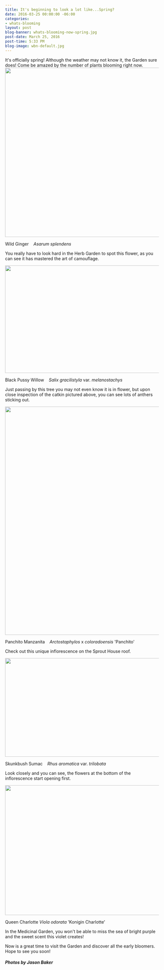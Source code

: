 ```yaml
---
title: It's beginning to look a lot like...Spring?
date: 2016-03-25 00:00:00 -06:00
categories:
- whats-blooming
layout: post
blog-banner: whats-blooming-now-spring.jpg
post-date: March 25, 2016
post-time: 5:33 PM
blog-image: wbn-default.jpg
---
```


<div class="text-center">It's officially spring! Although the weather may not know it, the Garden sure does! Come be amazed by the number of plants blooming right now.</div>

<div class="text-center">

  <img src="http://www.redbuttegarden.org/sites/default/files/Asarum%20splendens%20Flower%20Front%20JWB16.jpg" width="560" height="554" alt="" title="" />
  <p>Wild Ginger &nbsp;&nbsp;<i> Asarum splendens</i></p>
  <p>You really have to look hard in the Herb Garden to spot this flower, as you can see it has mastered the art of camouflage.</p>

</div>

<div class="text-center">

  <img src="http://www.redbuttegarden.org/sites/default/files/Salix%20gracilistyla%20var.%20melanostachys%20Catkin%20JWB16.jpg" width="560" height="352" alt="" title="" />
  <p>Black Pussy Willow &nbsp;&nbsp;<i> Salix gracilistyla</i> var. <i>melanostachys</i></p>
  <p>Just passing by this tree you may not even know it is in flower, but upon close inspection of the catkin pictured above, you can see lots of anthers sticking out.</p>

</div>

<div class="text-center">

  <img src="http://www.redbuttegarden.org/sites/default/files/Arctostaphylos%20x%20coloradoensis%20%27Panchito%27%20Flowers%202%20JWB16.jpg" width="560" height="747" alt="" title="" />
  <p>Panchito Manzanita &nbsp;&nbsp;<i> Arctostaphylos</i> x <i>coloradoensis</i> 'Panchito'</p>
  <p>Check out this unique inflorescence on the Sprout House roof.</p>

</div>

<div class="text-center">

  <img src="http://www.redbuttegarden.org/sites/default/files/Rhus%20trilobata%20Flowers%202%20JWB16.jpg" width="560" height="323" alt="" title="" />
  <p>Skunkbush Sumac &nbsp;&nbsp;<i> Rhus aromatica</i> var. <i> trilobata</i></p>
  <p>Look closely and you can see, the flowers at the bottom of the inflorescence start opening first.</p>

</div>

<div class="text-center">

  <img src="http://www.redbuttegarden.org/sites/default/files/Viola%20odorata%20%27Konigin%20Charlotte%27%20Flower%20Front%20JWB16.jpg" width="560" height="425" alt="" title="" />
  <p>Queen Charlotte<i> Viola odorata</i> 'Konigin Charlotte'</p>
  <p>In the Medicinal Garden, you won't be able to miss the sea of bright purple and the sweet scent this violet creates!</p>

</div>

<div class="text-center"> Now is a great time to visit the Garden and discover all the early bloomers. Hope to see you soon!</div>

<h5 class="text-center green">Photos by Jason Baker</h5>
